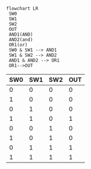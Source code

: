 ```mermaid
flowchart LR
 SW0
 SW1
 SW2
 OUT
 AND1(AND)
 AND2(and)
 OR1(or)
 SW0 & SW1 --> AND1
 SW1 & SW2 --> AND2
 AND1 & AND2 --> OR1
 OR1-->OUT
```


| SW0  | SW1  | SW2  | OUT  |
| ---- | ---- | ---- | ---- |
| 0    | 0    | 0    | 0    |
| 1    | 0    | 0    | 0    |
| 0    | 1    | 0    | 0    |
| 1    | 1    | 0    | 1    |
| 0    | 0    | 1    | 0    |
| 1    | 0    | 1    | 0    |
| 0    | 1    | 1    | 1    |
| 1    | 1    | 1    | 1    |

